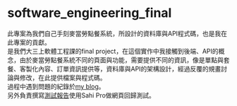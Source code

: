 # software_engineering_final
此專案為我們自己手刻麥當勞點餐系統，所設計的資料庫與API程式碼，也是我在此專案的貢獻。  
是我們大三上軟體工程課的final project，在這個實作中我接觸到後端、API的概念，由於麥當勞點餐系統不同的頁面與功能，需要提供不同的資訊，像是單點與套餐、客製化內容、訂單資訊提供等，資料庫與API的架構設計，經過反覆的規畫討論與修改，在此提供檔案與程式碼。  
過程中遇到問題的紀錄於[my blog](https://peggyshenblog.blogspot.com/2023/03/cross-origin-request-blocked-mixed.html)。  
另外負責撰寫[測試報告](https://docs.google.com/document/d/14Y0hdzthHoneP0MGVI4QRNZvm_bvPDHJvwz9rdFm2t4/edit?usp=share_link)使用Sahi Pro做網頁回歸測試。

